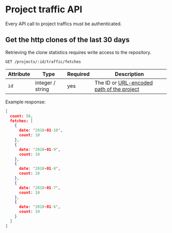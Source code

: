 # Project traffic API

Every API call to project traffics must be authenticated.

## Get the http clones of the last 30 days

Retrieving the clone statistics requires write access to the repository.

```
GET /projects/:id/traffic/fetches
```

| Attribute  | Type   | Required | Description |
| ---------- | ------ | -------- | ----------- |
| `id `      | integer / string | yes      | The ID or [URL-encoded path of the project](README.md#namespaced-path-encoding) |

Example response:

```json
[
  count: 50,
  fetches: [
    {
      date: '2018-01-10',
      count: 10
    },
    {
      date: '2018-01-9',
      count: 10
    },
    {
      date: '2018-01-8',
      count: 10
    },
    {
      date: '2018-01-7',
      count: 10
    },
    {
      date: '2018-01-6',
      count: 10
    }
  ]
]
```
